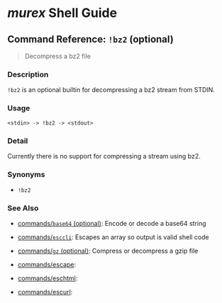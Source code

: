 # _murex_ Shell Guide

## Command Reference: `!bz2` (optional)

> Decompress a bz2 file

### Description

`!bz2` is an optional builtin for decompressing a bz2 stream from STDIN.

### Usage

    <stdin> -> !bz2 -> <stdout>

### Detail

Currently there is no support for compressing a stream using bz2.

### Synonyms

* `!bz2`


### See Also

* [commands/`base64` (optional)](../commands/base64.md):
  Encode or decode a base64 string
* [commands/`esccli`](../commands/esccli.md):
  Escapes an array so output is valid shell code
* [commands/`gz` (optional)](../commands/gz.md):
  Compress or decompress a gzip file
* [commands/escape](../commands/escape.md):
  
* [commands/eschtml](../commands/eschtml.md):
  
* [commands/escurl](../commands/escurl.md):
  
